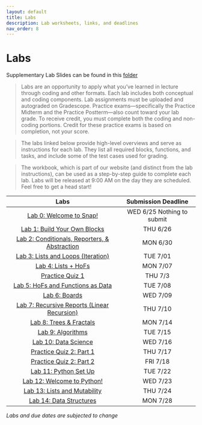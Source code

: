 ```yaml
---
layout: default
title: Labs
description: Lab worksheets, links, and deadlines
nav_order: 8
---
```

# Labs

Supplementary Lab Slides can be found in this [folder](https://drive.google.com/drive/folders/1Hoxs9rcVy3Gh4F1ze6SyTOwq2cpjJMgh?usp=drive_link)

>Labs are an opportunity to apply what you’ve learned in lecture through coding and other formats. Each lab includes both conceptual and coding components. Lab assignments must be uploaded and autograded on Gradescope. Practice exams—specifically the Practice Midterm and the Practice Postterm—also count toward your lab grade. To receive credit, you must complete both the coding and non-coding portions. Credit for these practice exams is based on completion, not your score.

>The labs linked below provide high-level overviews and serve as instructions for each lab. They list all required blocks, functions, and tasks, and include some of the test cases used for grading.

> The workbook, which is part of our website (and distinct from the lab instructions), can be used as a step-by-step guide to complete each lab. Labs will be released at 9:00 AM on the day they are scheduled. Feel free to get a head start!

<!-- /_labs/lab##.md -->

| Labs                                       | Submission Deadline       |
| :----:                                     | :----:                     |
| [Lab 0: Welcome to Snap!](/su25/labs/lab00)  | WED 6/25 Nothing to submit |
| [Lab 1: Build Your Own Blocks](/su25/labs/lab01)      | THU 6/26 |
| [Lab 2: Conditionals, Reporters, & Abstraction](/su25/labs/lab02)   | MON 6/30 |
| [Lab 3: Lists and Loops (Iteration)](/su25/labs/lab03)        | TUE 7/01 |
| [Lab 4: Lists + HoFs](/su25/labs/lab04)       |MON 7/07 |
| [Practice Quiz 1](https://docs.google.com/document/d/1pbkxn5C4YRgUeHVfiHYwXKVyTV_PwENyGVyKXkpjYx0/edit?tab=t.0#heading=h.7z7x31mvpha2) | THU 7/3 |
| [Lab 5: HoFs and Functions as Data](https://docs.google.com/document/d/1A3TMkxzEKlgz7y1sbfuaYBMfpXNtiKPArXnqdjjG0Rc/edit?tab=t.0)      | TUE 7/08 |
| [Lab 6: Boards](https://docs.google.com/document/d/1HBaIfVG-E_DqzFi1ELJRuGj-4qlG_IyPHiTEEpNVKwk/edit?tab=t.0)     | WED 7/09 |
| [Lab 7: Recursive Reports (Linear Recursion)](https://docs.google.com/document/d/1-btXeE_tvxm0Qr8nM8d49dAXjr3NYKlSnDZJ0yoa5ns/edit?tab=t.0)     | THU 7/10 |
| [Lab 8: Trees & Fractals](https://docs.google.com/document/d/1_3KMAI3X7NQjgk9sa915RSrL8hryKjJVkGdhX1Bd6GE/edit?tab=t.0)  | MON 7/14 |
| [Lab 9: Algorithms](https://docs.google.com/document/d/1vBD-hA5BTbiBJIT-TstaM2wMu_bPbGt_XRrwTN-ZBWY/edit?usp=sharing)  | TUE 7/15 |
| [Lab 10: Data Science](https://docs.google.com/document/d/1dAiLwS48YmlgGpUUNhgyq9oW5oj9hcXHnqp-7-4TYH8/edit?usp=sharing) | WED 7/16 |
| [Practice Quiz 2: Part 1](https://docs.google.com/document/d/1KK0TeKnzyseHv8VA7zD8qdrHuWUPSCFCHOgLp3VRYJE/edit?usp=sharing) | THU 7/17 |
| [Practice Quiz 2: Part 2](https://docs.google.com/document/d/1u-FRmMLFUcWIHKQLuonsjF7qZr9Vig95F5GuKE41EW0/edit?usp=sharing) | FRI 7/18 |
| [Lab 11: Python Set Up](https://docs.google.com/document/d/14xz0EMdIDLtjIYJAxSeM01bd7GhqZfWfKioDhGM04_c/edit?usp=sharing) | TUE 7/22 |
| [Lab 12: Welcome to Python!](https://docs.google.com/document/d/1lbhe0cc_rlM90a5W_d2HTXUrC4Gyrh50B4QJk6h---o/edit?usp=sharing) | WED 7/23 |
| [Lab 13: Lists and Mutability](https://docs.google.com/document/d/1CDyaCZ_ha4HSfowNXPwQ6CzJNd62EYknXr2omADbztY/edit?usp=sharing) | THU 7/24 |
| [Lab 14: Data Structures](https://docs.google.com/document/d/1bCbwci2DyQUVMx6ycyLYBEQvNgt6mbo-e8Zq9-KAOrE/edit?usp=sharing) | MON 7/28 |

*Labs and due dates are subjected to change*

<!-- /_labs/lab##.md 

| Lab 16: Text Processing | TUE 7/29 |
| Lab 17: Object Oriented Programming | WED 7/30 |
| Lab 18: Python Recursion | THU 7/31 |
| Practice Quiz 3  | TBD |
| Lab 19: Tree Recursion | TUE 8/5 |
| Lab 20: Concurrency | WED 8/6 |

-->


















